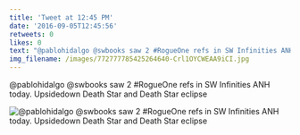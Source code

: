 ```yaml
---
title: 'Tweet at 12:45 PM'
date: '2016-09-05T12:45:56'
retweets: 0
likes: 0
text: "@pablohidalgo @swbooks saw 2 #RogueOne refs in SW Infinities ANH today. Upsidedown Death Star and Death Star eclipse"
img_filename: /images/772777785425264640-Crl1OYCWEAA9iCI.jpg
---
```

@pablohidalgo @swbooks saw 2 #RogueOne refs in SW Infinities ANH today. Upsidedown Death Star and Death Star eclipse

![@pablohidalgo @swbooks saw 2 #RogueOne refs in SW Infinities ANH today. Upsidedown Death Star and Death Star eclipse](/images/772777785425264640-Crl1OYCWEAA9iCI.jpg "@pablohidalgo @swbooks saw 2 #RogueOne refs in SW Infinities ANH today. Upsidedown Death Star and Death Star eclipse")